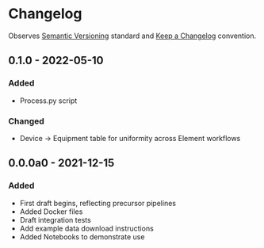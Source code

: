 # Changelog

Observes [Semantic Versioning](https://semver.org/spec/v2.0.0.html) standard and [Keep a Changelog](https://keepachangelog.com/en/1.0.0/) convention.

## 0.1.0 - 2022-05-10
### Added
+ Process.py script
### Changed
+ Device -> Equipment table for uniformity across Element workflows

## 0.0.0a0 - 2021-12-15
### Added
+ First draft begins, reflecting precursor pipelines
+ Added Docker files
+ Draft integration tests
+ Add example data download instructions
+ Added Notebooks to demonstrate use
